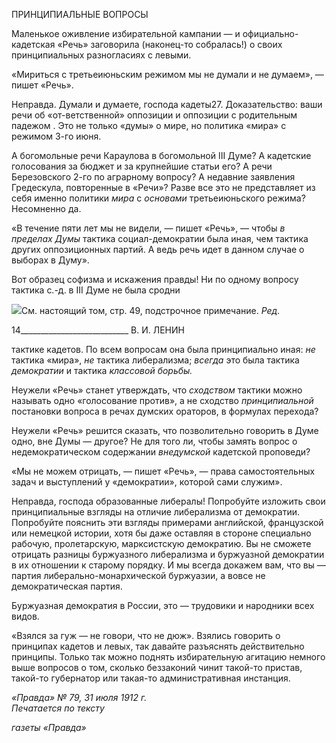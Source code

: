 ПРИНЦИПИАЛЬНЫЕ ВОПРОСЫ

Маленькое оживление избирательной кампании — и официально-кадетская «Речь» заговорила (наконец-то собралась!) о своих принципиальных разногласиях с левыми.

«Мириться с третьеиюньским режимом мы не думали и не думаем», — пишет «Речь».

Неправда. Думали и думаете, господа кадеты27. Доказательство: ваши речи об «от-ветственной» оппозиции и оппозиции с родительным падежом . Это не только «думы» о мире, но политика «мира» с режимом 3-го июня.

А богомольные речи Караулова в богомольной III Думе? А кадетские голосования за бюджет и за крупнейшие статьи его? А речи Березовского 2-го по аграрному вопросу? А недавние заявления Гредескула, повторенные в «Речи»? Разве все это не представля­ет из себя именно политики _мира_ с _основами_ третьеиюньского режима? Несомненно да.

«В течение пяти лет мы не видели, — пишет «Речь», — чтобы _в пределах Думы_ тактика социал-демократии была иная, чем тактика других оппозиционных партий. А ведь речь идет в данном случае о выборах в Думу».

Вот образец софизма и искажения правды! Ни по одному вопросу тактика с.-д. в III Думе не была сродни

![](file:///C:/Users/bot32/AppData/Local/Temp/msohtmlclip1/01/clip_image001.png)См. настоящий том, стр. 49, подстрочное примечание. _Ред._

  

14___________________________ В. И. ЛЕНИН

тактике кадетов. По всем вопросам она была принципиально иная: _не_ тактика «мира», _не_ тактика либерализма; _всегда_ это была тактика _демократии_ и тактика _классовой_ _борьбы._

Неужели «Речь» станет утверждать, что _сходством_ тактики можно называть одно «голосование против», а не сходство _принципиальной_ постановки вопроса в речах дум­ских ораторов, в формулах перехода?

Неужели «Речь» решится сказать, что позволительно говорить в Думе одно, вне Ду­мы — другое? Не для того ли, чтобы замять вопрос о недемократическом содержании _внедумской_ кадетской проповеди?

«Мы не можем отрицать, — пишет «Речь», — права самостоятельных задач и выступлений у «демо­кратии», которой сами служим».

Неправда, господа образованные либералы! Попробуйте изложить свои принципи­альные взгляды на отличие либерализма от демократии. Попробуйте пояснить эти взгляды примерами английской, французской или немецкой истории, хотя бы даже ос­тавляя в стороне специально рабочую, пролетарскую, марксистскую демократию. Вы не сможете отрицать разницы буржуазного либерализма и буржуазной демократии в их отношении к старому порядку. И мы всегда докажем вам, что вы — партия либерально-монархической буржуазии, а вовсе не демократическая партия.

Буржуазная демократия в России, это — трудовики и народники всех видов.

«Взялся за гуж — не говори, что не дюж». Взялись говорить о принципах кадетов и левых, так давайте разъяснять действительно принципы. Только так можно поднять из­бирательную агитацию немного выше вопросов о том, сколько беззаконий чинит такой-то пристав, такой-то губернатор или такая-то административная инстанция.

_«Правда» № 79, 31 июля 1912 г.                                                             Печатается по тексту_

_газеты «Правда»_